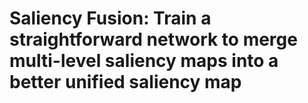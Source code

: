 # Saliency Fusion: Train a straightforward network to merge multi-level saliency maps into a better unified saliency map
